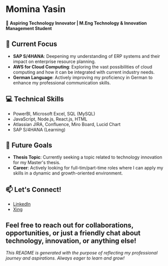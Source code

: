 # Momina Yasin

🚀 **Aspiring Technology Innovator | M.Eng Technology & Innovation Management Student**

## 🌟 Current Focus
- **SAP S/4HANA**: Deepening my understanding of ERP systems and their impact on enterprise resource planning.
- **AWS for Cloud Computing**: Exploring the vast possibilities of cloud computing and how it can be integrated with current industry needs.
- **German Language**: Actively improving my proficiency in German to enhance my professional communication skills.

## 💻 Technical Skills
- PowerBI, Microsoft Excel, SQL (MySQL)
- JavaScript, Node.js, React.js, HTML
- Atlassian JIRA, Confluence, Miro Board, Lucid Chart
- SAP S/4HANA (Learning)

## 🌱 Future Goals
- **Thesis Topic**: Currently seeking a topic related to technology innovation for my Master's thesis.
- **Career**: Actively looking for full-tim/part-time roles where I can apply my skills in a dynamic and growth-oriented environment.

## 📫 Let's Connect!
- [LinkedIn](https://www.linkedin.com/in/momina-yasin/)
- [Xing](https://www.xing.com/profile/Momina_Yasin/web_profiles)

Feel free to reach out for collaborations, opportunities, or just a friendly chat about technology, innovation, or anything else!
---
*This README is generated with the purpose of reflecting my professional journey and aspirations. Always eager to learn and grow!*
